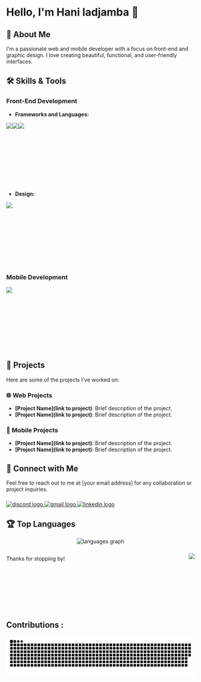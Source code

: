 # Hello, I'm Hani ladjamba 👋

## 🚀 About Me
I'm a passionate web and mobile developer with a focus on front-end and graphic design. I love creating beautiful, functional, and user-friendly interfaces.

## 🛠 Skills & Tools

### Front-End Development
- **Frameworks and Languages:**

<img align="left" height="150" src="https://i.giphy.com/eNAsjO55tPbgaor7ma.webp"  />
<img align="left" height="150" src="https://miro.medium.com/max/1260/1*-tOldEbfjijxn9VqZeULqg.gif"  />
<img align="left" height="150" src="https://media0.giphy.com/media/v1.Y2lkPTc5MGI3NjExaGU5czE4eXo1b3Y3NHRiNmljNXhkdGl3dnFhNTZ3YmpkZ2w4dTBpNyZlcD12MV9pbnRlcm5hbF9naWZfYnlfaWQmY3Q9cw/fsEaZldNC8A1PJ3mwp/giphy.gif"  />

<br clear="left" />

<br />

- **Design:**
<img align="left" height="150" src="https://cdn.dribbble.com/users/2653319/screenshots/6813714/figma_logo_animation.gif"  />

<br clear="left" />
<br />

### Mobile Development
<img align="left" height="150" src="https://miro.medium.com/v2/resize:fit:730/0*p8mhVdHuUL03Tdzz."  />

<br clear="left" />
<br />

## 🌟 Projects
Here are some of the projects I've worked on:

### 🌐 Web Projects
- **[Project Name](link to project)**: Brief description of the project.
- **[Project Name](link to project)**: Brief description of the project.

### 📱 Mobile Projects
- **[Project Name](link to project)**: Brief description of the project.
- **[Project Name](link to project)**: Brief description of the project.

## 🔗 Connect with Me
Feel free to reach out to me at [your email address] for any collaboration or project inquiries.
###

<div align="left">
  <a href="https://discord.com" target="_blank">
    <img src="https://img.shields.io/static/v1?message=Discord&logo=discord&label=&color=7289DA&logoColor=white&labelColor=&style=for-the-badge" height="35" alt="discord logo" />
  </a>
  <a href="mailto:contact.haniladjamba@gmail.com" target="_blank">
    <img src="https://img.shields.io/static/v1?message=Gmail&logo=gmail&label=&color=D14836&logoColor=white&labelColor=&style=for-the-badge" height="35" alt="gmail logo" />
  </a>
  <a href="https://https://www.linkedin.com/in/hani-ladjamba-42406730a" target="_blank">
    <img src="https://img.shields.io/static/v1?message=LinkedIn&logo=linkedin&label=&color=0077B5&logoColor=white&labelColor=&style=for-the-badge" height="35" alt="linkedin logo" />
  </a>
</div>

###

## 🏆 Top Languages
<div align="center">
  <img src="https://github-readme-stats.vercel.app/api/top-langs?username=haniladjamba&locale=en&hide_title=false&layout=compact&card_width=320&langs_count=5&theme=dracula&hide_border=false" height="200" alt="languages graph"  />
</div>

###

<img align="right" height="150" src="https://media.tenor.com/J6xeNjc2CfMAAAAi/duck-dancing-transparent-duck.gif"  />

###

##

Thanks for stopping by!

##

<br clear="both">

<h2 align="left">Contributions :</h2>

![snake svg](https://github.com/haniladjamba/haniladjamba/blob/output/snake.svg)

###
